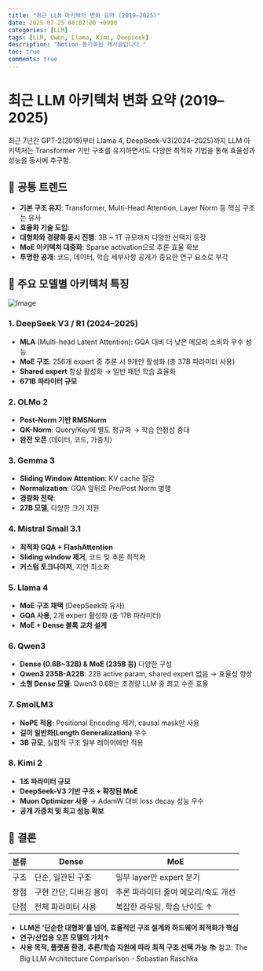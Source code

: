 ```yaml
---
title: "최근 LLM 아키텍처 변화 요약 (2019–2025)"
date: 2025-07-25 08:02:00 +0900
categories: [LLM]
tags: [LLM, Qwen, Llama, Kimi, Deepseek]
description: "Notion 동기화된 게시글입니다."
toc: true
comments: true
---
```


# 최근 LLM 아키텍처 변화 요약 (2019–2025)

최근 7년간 GPT-2(2019)부터 Llama 4, DeepSeek-V3(2024–2025)까지 LLM 아키텍처는 Transformer 기반 구조를 유지하면서도 다양한 최적화 기법을 통해 효율성과 성능을 동시에 추구함.

## 🔑 공통 트렌드

- **기본 구조 유지**: Transformer, Multi-Head Attention, Layer Norm 등 핵심 구조는 유사
- **효율화 기술 도입**:
- **대형화와 경량화 동시 진행**: 3B ~ 1T 규모까지 다양한 선택지 등장
- **MoE 아키텍처 대중화**: Sparse activation으로 추론 효율 확보
- **투명한 공개**: 코드, 데이터, 학습 세부사항 공개가 중요한 연구 요소로 부각
## 📌 주요 모델별 아키텍처 특징

![Image](https://prod-files-secure.s3.us-west-2.amazonaws.com/e6db513d-ec54-40ff-aa74-2487b0bcfe15/ac24fdd3-febf-45c7-8e99-afb6446591d8/image.png?X-Amz-Algorithm=AWS4-HMAC-SHA256&X-Amz-Content-Sha256=UNSIGNED-PAYLOAD&X-Amz-Credential=ASIAZI2LB4666AYBAJLM%2F20250725%2Fus-west-2%2Fs3%2Faws4_request&X-Amz-Date=20250725T104904Z&X-Amz-Expires=3600&X-Amz-Security-Token=IQoJb3JpZ2luX2VjEBsaCXVzLXdlc3QtMiJHMEUCIQDpmX%2BoGFcLbU1nnJuf4ZIq1FFtrqdt5k0oCLqy3GzRWQIgAlvqcc0U134C3Ua0tb29evwVudn0PusERH8nf44Dujsq%2FwMIRBAAGgw2Mzc0MjMxODM4MDUiDAVKilKU3RTq7t2cmSrcAy7crBJQNzi7ESC5FR2vHjXf2N6pNllV7ikUA7hjYIM3vfsLCW2iI2BISoYHHYkmzLS1xbj94LewVwgGDEQTonu2z3oxvt1SvBB%2B3HRWgwGh03w9Gd83K63h2ZflXR1q6WOof7Gam1SctabCQcIcXEIaol8oUDoC3YHKcnyuA6oHPsAJqY1dyL%2FzltXcgZc60%2BKnPpFklNyBC4xCFWfedTWiqZ1iV548zHZi4PKwUFRZfPCpqRy1UV6eNKisH97NUaeDjxjjHL5bVKk2E0WVJkTM5n3qc1p78O69xEkaAKQC9G2F2E0i8KKrkQdsGyfoAv4CHz%2BKkW16YD6B2qCmkg99ir3R0qkx3oINui33PInQT37NMLQSHHz72leTzCrnjdVUJ%2Bv1NGs9oF4fLI%2BwzNtelvOIGU1WVezqpdgUohX%2BLqPSmIY7yF0UJtFKX0m3gL5pqM38N8B6zCU4KYstXDboXuqTGDe%2Bv2B%2FryAiE2t%2Bv0x208iDZSD0irCOkxwZ3m%2ByP0eiKqD888Tm%2B2YXn8WtCbXVaw2ya4T7A%2BsHiFdZwyZ9y1ifH5oCqJLk8oct5TDKX1N8eMOg5AFa6SOm2YjILck9KhRJ9nBC2gg2Yb77xtCij1pBy%2FXJ1jcmMOi8jcQGOqUB2brTg%2BLV5un8eef%2FwrZ5zM9iDifmSCTwAQf8Lz1YSlV74tpVhPi382JMlECJxXifhtco9yuHyKdaAIQZRjUMDnduycv3ybjDGYmaYAg%2Fs7Ec8xSTvQKU2MyPOeRkzOPESa5VGt3O5nqmdkAkDqkNdyIW3UHxIVAlRP9Cf92Ww%2FAWw3CDiaUUdvy1bRKp%2BMTZj0p5m7cJxryc19w5Fe1vHVSU08wo&X-Amz-Signature=cd546e2c326a086ae8d5461b53946f8bfb28d2be329793fee5d49ce58d0a7a00&X-Amz-SignedHeaders=host&x-amz-checksum-mode=ENABLED&x-id=GetObject)

### 1. DeepSeek V3 / R1 (2024–2025)

- **MLA** (Multi-head Latent Attention): GQA 대비 더 낮은 메모리 소비와 우수 성능
- **MoE 구조**: 256개 expert 중 추론 시 9개만 활성화 (총 37B 파라미터 사용)
- **Shared expert** 항상 활성화 → 일반 패턴 학습 효율화
- **671B 파라미터 규모**
### 2. OLMo 2

- **Post-Norm 기반 RMSNorm**
- **QK-Norm**: Query/Key에 별도 정규화 → 학습 안정성 증대
- **완전 오픈** (데이터, 코드, 가중치)
### 3. Gemma 3

- **Sliding Window Attention**: KV cache 절감
- **Normalization**: GQA 앞뒤로 Pre/Post Norm 병행
- **경량화 전략**:
- **27B 모델**, 다양한 크기 지원
### 4. Mistral Small 3.1

- **최적화 GQA + FlashAttention**
- **Sliding window 제거**, 코드 및 추론 최적화
- **커스텀 토크나이저**, 지연 최소화
### 5. Llama 4

- **MoE 구조 채택** (DeepSeek와 유사)
- **GQA 사용**, 2개 expert 활성화 (총 17B 파라미터)
- **MoE + Dense 블록 교차 설계**
### 6. Qwen3

- **Dense (0.6B~32B) & MoE (235B 등)** 다양한 구성
- **Qwen3 235B-A22B**: 22B active param, shared expert 없음 → 효율성 향상
- **소형 Dense 모델**: Qwen3 0.6B는 초경량 LLM 중 최고 수준 효율
### 7. SmolLM3

- **NoPE 적용**: Positional Encoding 제거, causal mask만 사용
- **길이 일반화(Length Generalization)** 우수
- **3B 규모**, 실험적 구조 일부 레이어에만 적용
### 8. Kimi 2

- **1조 파라미터 규모**
- **DeepSeek-V3 기반 구조 + 확장된 MoE**
- **Muon Optimizer 사용** → AdamW 대비 loss decay 성능 우수
- **공개 가중치 및 최고 성능 확보**
## 🧩 결론

| 분류 | Dense | MoE |
| --- | --- | --- |
| 구조 | 단순, 일관된 구조 | 일부 layer만 expert 분기 |
| 장점 | 구현 간단, 디버깅 용이 | 추론 파라미터 줄여 메모리/속도 개선 |
| 단점 | 전체 파라미터 사용 | 복잡한 라우팅, 학습 난이도 ↑ |

- **LLM은 ‘단순한 대형화’를 넘어, 효율적인 구조 설계와 하드웨어 최적화가 핵심**
- **연구/산업용 오픈 모델의 가치↑**
- **사용 목적, 플랫폼 환경, 추론/학습 자원에 따라 최적 구조 선택 가능**
📚 참고: The Big LLM Architecture Comparison - Sebastian Raschka


